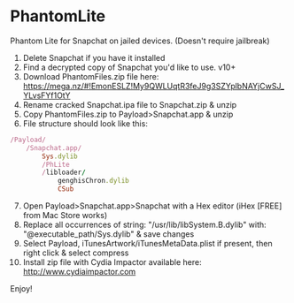 # PhantomLite
Phantom Lite for Snapchat on jailed devices. (Doesn't require jailbreak)

1. Delete Snapchat if you have it installed
2. Find a decrypted copy of Snapchat you'd like to use. v10+
3. Download PhantomFiles.zip file here: https://mega.nz/#!EmonESLZ!My9QWLUqtR3feJ9g3SZYplbNAYjCwSJ_YLvsFYf1OtY
4. Rename cracked Snapchat.ipa file to Snapchat.zip & unzip
5. Copy PhantomFiles.zip to Payload>Snapchat.app & unzip
6. File structure should look like this:
```ruby
/Payload/
	/Snapchat.app/
		Sys.dylib
		/PhLite
		/libloader/
			genghisChron.dylib
			CSub
```
7. Open Payload>Snapchat.app>Snapchat with a Hex editor (iHex [FREE] from Mac Store works)
8. Replace all occurrences of string: "/usr/lib/libSystem.B.dylib" with: "@executable_path/Sys.dylib" & save changes
9. Select Payload, iTunesArtwork/iTunesMetaData.plist if present, then right click & select compress
10. Install zip file with Cydia Impactor available here: http://www.cydiaimpactor.com

Enjoy!
